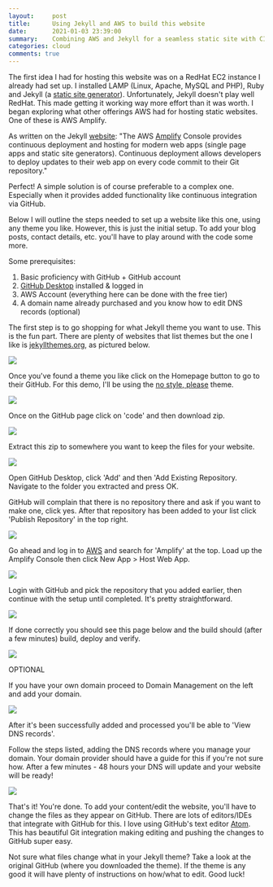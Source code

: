 ```yaml
---
layout:     post
title:      Using Jekyll and AWS to build this website
date:       2021-01-03 23:39:00
summary:    Combining AWS and Jekyll for a seamless static site with CI/CD
categories: cloud
comments: true
---
```

The first idea I had for hosting this website was on a RedHat EC2 instance I already had set up. I installed LAMP (Linux, Apache, MySQL and PHP), Ruby and Jekyll (a [static site generator](https://www.cloudflare.com/en-gb/learning/performance/static-site-generator/)). Unfortunately, Jekyll doesn't play well RedHat. This made getting it working way more effort than it was worth. I began exploring what other offerings AWS had for hosting static websites. One of these is AWS Amplify.

As written on the Jekyll [website](https://jekyllrb.com/docs/deployment/third-party/): "The AWS [Amplify](https://aws.amazon.com/amplify/faqs/) Console provides continuous deployment and hosting for modern web apps (single page apps and static site generators). Continuous deployment allows developers to deploy updates to their web app on every code commit to their Git repository."

Perfect! A simple solution is of course preferable to a complex one. Especially when it provides added functionality like continuous integration via GitHub.

Below I will outline the steps needed to set up a website like this one, using any theme you like. However, this is just the initial setup. To add your blog posts, contact details, etc. you'll have to play around with the code some more.

Some prerequisites:

 1. Basic proficiency with GitHub + GitHub account
 2. [GitHub Desktop](https://desktop.github.com/) installed & logged in
 3. AWS Account (everything here can be done with the free tier)
 2. A domain name already purchased and you know how to edit DNS records (optional)


The first step is to go shopping for what Jekyll theme you want to use. This is the fun part. There are plenty of websites that list themes but the one I like is [jekyllthemes.org](http://jekyllthemes.org/), as pictured below.

![](https://www.bgigurtsis.com/pictures/posts/amplify/themes1.png)

Once you've found a theme you like click on the Homepage button to go to their GitHub. For this demo, I'll be using the [no style, please](http://jekyllthemes.org/themes/no-style-please/) theme.

![](https://www.bgigurtsis.com/pictures/posts/amplify/themes2.png)

Once on the GitHub page click on 'code' and then download zip.

![](https://www.bgigurtsis.com/pictures/posts/amplify/github1.png)

Extract this zip to somewhere you want to keep the files for your website.

![](https://www.bgigurtsis.com/pictures/posts/amplify/folder1.png)


Open GitHub Desktop, click 'Add' and then 'Add Existing Repository. Navigate to the folder you extracted and press OK.

GitHub will complain that there is no repository there and ask if you want to make one, click yes. After that repository has been added to your list click 'Publish Repository' in the top right.

![](https://www.bgigurtsis.com/pictures/posts/amplify/ghdesktop1.png)

Go ahead and log in to [AWS](http://aws.amazon.com/) and search for 'Amplify' at the top. Load up the Amplify Console then click New App > Host Web App.

![](https://www.bgigurtsis.com/pictures/posts/amplify/aws1.png)

Login with GitHub and pick the repository that you added earlier, then continue with the setup until completed. It's pretty straightforward.

![](https://www.bgigurtsis.com/pictures/posts/amplify/amplify2.png)

If done correctly you should see this page below and the build should (after a few minutes) build, deploy and verify.

![](https://www.bgigurtsis.com/pictures/posts/amplify/amplify3.png)

OPTIONAL

If you have your own domain proceed to Domain Management on the left and add your domain.

![](https://www.bgigurtsis.com/pictures/posts/amplify/amplify4.png)

After it's been successfully added and processed you'll be able to 'View DNS records'.

Follow the steps listed, adding the DNS records where you manage your domain. Your domain provider should have a guide for this if you're not sure how. After a few minutes - 48 hours your DNS will update and your website will be ready!

![](https://www.bgigurtsis.com/pictures/posts/amplify/amplify5.png)

That's it! You're done. To add your content/edit the website, you'll have to change the files as they appear on GitHub. There are lots of editors/IDEs that integrate with GitHub for this. I love using GitHub's text editor [Atom](https://atom.io/). This has beautiful Git integration making editing and pushing the changes to GitHub super easy.

Not sure what files change what in your Jekyll theme? Take a look at the original GitHub (where you downloaded the theme). If the theme is any good it will have plenty of instructions on how/what to edit. Good luck!
